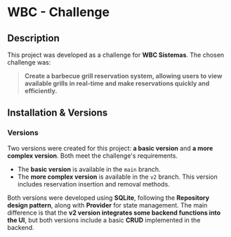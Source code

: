 # WBC - Challenge

## Description

This project was developed as a challenge for **WBC Sistemas**. The chosen challenge was:

> **Create a barbecue grill reservation system, allowing users to view available grills in real-time and make reservations quickly and efficiently.**

## Installation & Versions

### Versions

Two versions were created for this project: **a basic version** and **a more complex version**. Both meet the challenge's requirements.

- The **basic version** is available in the `main` branch.  
- The **more complex version** is available in the `v2` branch. This version includes reservation insertion and removal methods.  

Both versions were developed using **SQLite**, following the **Repository design pattern**, along with **Provider** for state management. The main difference is that the **v2 version integrates some backend functions into the UI**, but both versions include a basic **CRUD** implemented in the backend.
